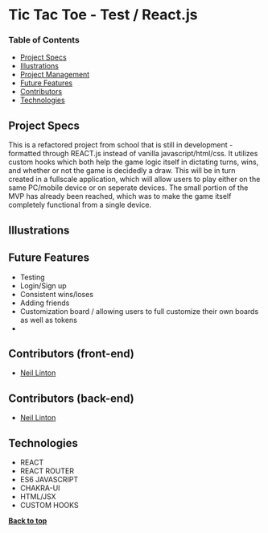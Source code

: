 # Tic Tac Toe - Test / React.js


### Table of Contents
- [Project Specs](#project-specs)
- [Illustrations](#illustrations)
- [Project Management](#project-management)
- [Future Features](#future-features)
- [Contributors](#contributors)
- [Technologies](#technologies)


## Project Specs

This is a refactored project from school that is still in development - formatted through REACT.js instead of vanilla javascript/html/css.
It utilizes custom hooks which both help the game logic itself in dictating turns, wins, and whether or not the game is decidedly a draw. 
This will be in turn created in a fullscale application, which will allow users to play either on the same PC/mobile device or on seperate devices.
The small portion of the MVP has already been reached, which was to make the game itself completely functional from a single device. 


## Illustrations 

## Future Features

- Testing
- Login/Sign up
- Consistent wins/loses
- Adding friends
- Customization board / allowing users to full customize their own boards as well as tokens
- 

## Contributors (front-end)

- [Neil Linton](https://github.com/Neil-B-Linton)


## Contributors (back-end)

- [Neil Linton](https://github.com/Neil-B-Linton)

## Technologies

- REACT
- REACT ROUTER
- ES6 JAVASCRIPT
- CHAKRA-UI
- HTML/JSX
- CUSTOM HOOKS


**[Back to top](#table-of-contents)**
